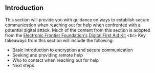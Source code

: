 
## Introduction

This section will provide you with guidance on ways to establish secure communication when reaching out for help when confronted with a potential digital attack. Much of the content from this section is adopted from the [Electronic Frontier Foundation&#39;s](https://www.eff.org/) [Digital First Aid Kit](https://github.com/RaReNet/DFAK/blob/master/SecureCommunication.md)
&lt;br&gt;
Key takeaways from this section will include the following:
- Basic introduction to encryption and secure communication
- Seeking and providing remote help
- Who to contact when reaching out for help
- Next steps

